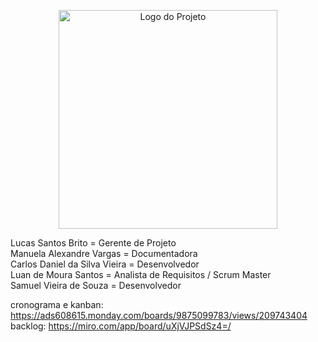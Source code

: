 <p align="center">
  <img src="LogoMarca%20-%20Git.jpg" alt="Logo do Projeto" width="350">
</p>


Lucas Santos Brito = Gerente de Projeto <br>
Manuela Alexandre Vargas = Documentadora <br>
Carlos Daniel da Silva Vieira = Desenvolvedor <br>
Luan de Moura Santos = Analista de Requisitos / Scrum Master <br>
Samuel Vieira de Souza = Desenvolvedor

cronograma e kanban:
https://ads608615.monday.com/boards/9875099783/views/209743404
<br>
backlog: https://miro.com/app/board/uXjVJPSdSz4=/
